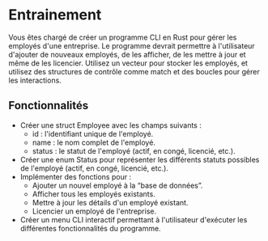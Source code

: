 # Entrainement

Vous êtes chargé de créer un programme CLI en Rust pour gérer les employés d'une entreprise. Le programme devrait permettre à l'utilisateur d'ajouter de nouveaux employés, de les afficher, de les mettre à jour et même de les licencier. Utilisez un vecteur pour stocker les employés, et utilisez des structures de contrôle comme match et des boucles pour gérer les interactions.

## **Fonctionnalités**

- Créer une struct Employee avec les champs suivants :
    - id : l'identifiant unique de l'employé.
    - name : le nom complet de l'employé.
    - status : le statut de l'employé (actif, en congé, licencié, etc.).
- Créer une enum Status pour représenter les différents statuts possibles de l'employé (actif, en congé, licencié, etc.).
- Implémenter des fonctions pour :
    - Ajouter un nouvel employé à la “base de données”.
    - Afficher tous les employés existants.
    - Mettre à jour les détails d'un employé existant.
    - Licencier un employé de l'entreprise.
- Créer un menu CLI interactif permettant à l'utilisateur d'exécuter les différentes fonctionnalités du programme.